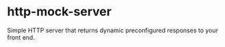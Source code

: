 # http-mock-server
Simple HTTP server that returns dynamic preconfigured responses to your front end.
